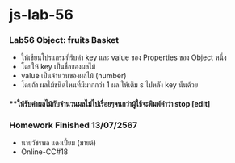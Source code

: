 # js-lab-56
### Lab56 Object: fruits Basket
- ให้เขียนโปรแกรมที่รับค่า key และ value ของ Properties ของ Object หนึ่ง 
- โดยให้ key เป็นชื่อของผลไม้ 
- value เป็นจำนวนของผลไม้ (number) 
- โดยถ้า ผลไม้ชนิดไหนที่มีมากกว่า 1 ผล ให้เติม s ไปหลัง key นั้นด้วย

#### **ให้รับค่าผลไม้กับจำนวนผลไม้ไปเรื่อยๆจนกว่าผู้ใช้จะพิมพ์คำว่า stop [edit]

### Homework Finished 13/07/2567
- นายวัชรพล แดงเปี่ยม (มายด์)
- Online-CC#18